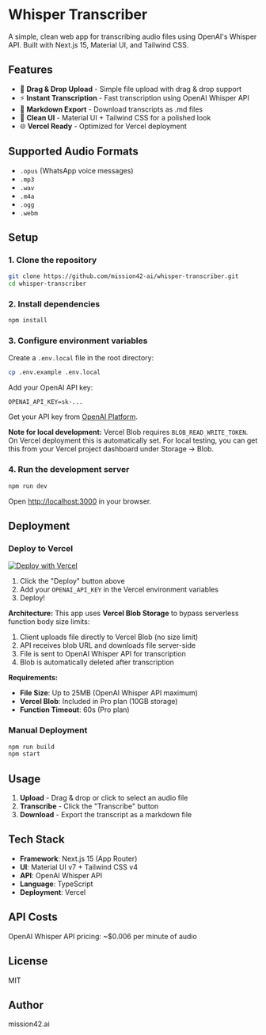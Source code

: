 # Whisper Transcriber

A simple, clean web app for transcribing audio files using OpenAI's Whisper API. Built with Next.js 15, Material UI, and Tailwind CSS.

## Features

- 🎤 **Drag & Drop Upload** - Simple file upload with drag & drop support
- ⚡ **Instant Transcription** - Fast transcription using OpenAI Whisper API
- 📝 **Markdown Export** - Download transcripts as .md files
- 🎨 **Clean UI** - Material UI + Tailwind CSS for a polished look
- 🌐 **Vercel Ready** - Optimized for Vercel deployment

## Supported Audio Formats

- `.opus` (WhatsApp voice messages)
- `.mp3`
- `.wav`
- `.m4a`
- `.ogg`
- `.webm`

## Setup

### 1. Clone the repository

```bash
git clone https://github.com/mission42-ai/whisper-transcriber.git
cd whisper-transcriber
```

### 2. Install dependencies

```bash
npm install
```

### 3. Configure environment variables

Create a `.env.local` file in the root directory:

```bash
cp .env.example .env.local
```

Add your OpenAI API key:

```
OPENAI_API_KEY=sk-...
```

Get your API key from [OpenAI Platform](https://platform.openai.com/api-keys).

**Note for local development:** Vercel Blob requires `BLOB_READ_WRITE_TOKEN`. On Vercel deployment this is automatically set. For local testing, you can get this from your Vercel project dashboard under Storage → Blob.

### 4. Run the development server

```bash
npm run dev
```

Open [http://localhost:3000](http://localhost:3000) in your browser.

## Deployment

### Deploy to Vercel

[![Deploy with Vercel](https://vercel.com/button)](https://vercel.com/new/clone?repository-url=https://github.com/mission42-ai/whisper-transcriber)

1. Click the "Deploy" button above
2. Add your `OPENAI_API_KEY` in the Vercel environment variables
3. Deploy!

**Architecture:**
This app uses **Vercel Blob Storage** to bypass serverless function body size limits:
1. Client uploads file directly to Vercel Blob (no size limit)
2. API receives blob URL and downloads file server-side
3. File is sent to OpenAI Whisper API for transcription
4. Blob is automatically deleted after transcription

**Requirements:**
- **File Size**: Up to 25MB (OpenAI Whisper API maximum)
- **Vercel Blob**: Included in Pro plan (10GB storage)
- **Function Timeout**: 60s (Pro plan)

### Manual Deployment

```bash
npm run build
npm start
```

## Usage

1. **Upload** - Drag & drop or click to select an audio file
2. **Transcribe** - Click the "Transcribe" button
3. **Download** - Export the transcript as a markdown file

## Tech Stack

- **Framework**: Next.js 15 (App Router)
- **UI**: Material UI v7 + Tailwind CSS v4
- **API**: OpenAI Whisper API
- **Language**: TypeScript
- **Deployment**: Vercel

## API Costs

OpenAI Whisper API pricing: ~$0.006 per minute of audio

## License

MIT

## Author

mission42.ai
